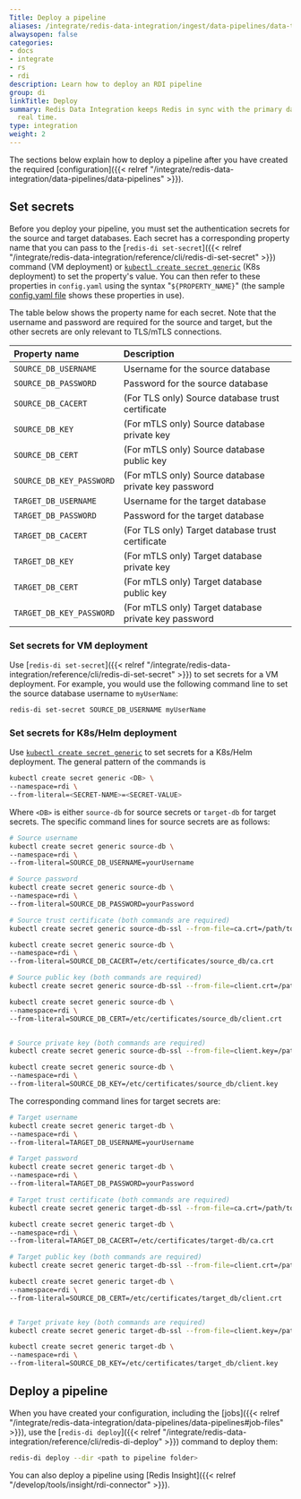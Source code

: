 ```yaml
---
Title: Deploy a pipeline
aliases: /integrate/redis-data-integration/ingest/data-pipelines/data-type-handling/
alwaysopen: false
categories:
- docs
- integrate
- rs
- rdi
description: Learn how to deploy an RDI pipeline
group: di
linkTitle: Deploy
summary: Redis Data Integration keeps Redis in sync with the primary database in near
  real time.
type: integration
weight: 2
---
```


The sections below explain how to deploy a pipeline after you have created the required
[configuration]({{< relref "/integrate/redis-data-integration/data-pipelines/data-pipelines" >}}).

## Set secrets

Before you deploy your pipeline, you must set the authentication secrets for the
source and target databases. Each secret has a corresponding property name that
you can pass to the
[`redis-di set-secret`]({{< relref "/integrate/redis-data-integration/reference/cli/redis-di-set-secret" >}})
command (VM deployment) or
[`kubectl create secret generic`](https://kubernetes.io/docs/reference/kubectl/generated/kubectl_create/kubectl_create_secret_generic/)
(K8s deployment) to set the property's value. You can then refer to these properties
in `config.yaml` using the syntax "`${PROPERTY_NAME}`"
(the sample [config.yaml file](#the-configyaml-file) shows these properties in use).

The table below shows the property name for each secret. Note that the
username and password are required for the source and target, but the other
secrets are only relevant to TLS/mTLS connections.

| Property name | Description |
| :-- | :-- |
| `SOURCE_DB_USERNAME` | Username for the source database |
| `SOURCE_DB_PASSWORD` | Password for the source database |
| `SOURCE_DB_CACERT` | (For TLS only) Source database trust certificate |
| `SOURCE_DB_KEY` | (For mTLS only) Source database private key |
| `SOURCE_DB_CERT` | (For mTLS only) Source database public key |
| `SOURCE_DB_KEY_PASSWORD` | (For mTLS only) Source database private key password |
| `TARGET_DB_USERNAME` | Username for the target database |
| `TARGET_DB_PASSWORD` | Password for the target database |
| `TARGET_DB_CACERT` | (For TLS only) Target database trust certificate |
| `TARGET_DB_KEY` | (For mTLS only) Target database private key |
| `TARGET_DB_CERT` | (For mTLS only) Target database public key |
| `TARGET_DB_KEY_PASSWORD` | (For mTLS only) Target database private key password |

### Set secrets for VM deployment

Use
[`redis-di set-secret`]({{< relref "/integrate/redis-data-integration/reference/cli/redis-di-set-secret" >}})
to set secrets for a VM deployment. For example, you would use the
following command line to set the source database username to `myUserName`:

```bash
redis-di set-secret SOURCE_DB_USERNAME myUserName
```

### Set secrets for K8s/Helm deployment

Use
[`kubectl create secret generic`](https://kubernetes.io/docs/reference/kubectl/generated/kubectl_create/kubectl_create_secret_generic/)
to set secrets for a K8s/Helm deployment. The general pattern of the commands is

```bash
kubectl create secret generic <DB> \
--namespace=rdi \
--from-literal=<SECRET-NAME>=<SECRET-VALUE>
```

Where `<DB>` is either `source-db` for source secrets or `target-db` for target secrets.
The specific command lines for source secrets are as follows:

```bash
# Source username
kubectl create secret generic source-db \
--namespace=rdi \
--from-literal=SOURCE_DB_USERNAME=yourUsername

# Source password
kubectl create secret generic source-db \
--namespace=rdi \
--from-literal=SOURCE_DB_PASSWORD=yourPassword

# Source trust certificate (both commands are required)
kubectl create secret generic source-db-ssl --from-file=ca.crt=/path/to/myca.crt -n rdi

kubectl create secret generic source-db \
--namespace=rdi \
--from-literal=SOURCE_DB_CACERT=/etc/certificates/source_db/ca.crt

# Source public key (both commands are required)
kubectl create secret generic source-db-ssl --from-file=client.crt=/path/to/myclient.crt -n rdi

kubectl create secret generic source-db \
--namespace=rdi \
--from-literal=SOURCE_DB_CERT=/etc/certificates/source_db/client.crt


# Source private key (both commands are required)
kubectl create secret generic source-db-ssl --from-file=client.key=/path/to/myclient.key -n rdi

kubectl create secret generic source-db \
--namespace=rdi \
--from-literal=SOURCE_DB_KEY=/etc/certificates/source_db/client.key
```

The corresponding command lines for target secrets are:

```bash
# Target username
kubectl create secret generic target-db \
--namespace=rdi \
--from-literal=TARGET_DB_USERNAME=yourUsername

# Target password
kubectl create secret generic target-db \
--namespace=rdi \
--from-literal=TARGET_DB_PASSWORD=yourPassword

# Target trust certificate (both commands are required)
kubectl create secret generic target-db-ssl --from-file=ca.crt=/path/to/myca.crt -n rdi

kubectl create secret generic target-db \
--namespace=rdi \
--from-literal=TARGET_DB_CACERT=/etc/certificates/target-db/ca.crt

# Target public key (both commands are required)
kubectl create secret generic target-db-ssl --from-file=client.crt=/path/to/myclient.crt -n rdi

kubectl create secret generic target-db \
--namespace=rdi \
--from-literal=SOURCE_DB_CERT=/etc/certificates/target_db/client.crt


# Target private key (both commands are required)
kubectl create secret generic target-db-ssl --from-file=client.key=/path/to/myclient.key -n rdi

kubectl create secret generic target-db \
--namespace=rdi \
--from-literal=SOURCE_DB_KEY=/etc/certificates/target_db/client.key
```

## Deploy a pipeline

When you have created your configuration, including the [jobs]({{< relref "/integrate/redis-data-integration/data-pipelines/data-pipelines#job-files" >}}), use the
[`redis-di deploy`]({{< relref "/integrate/redis-data-integration/reference/cli/redis-di-deploy" >}})
command to deploy them:

```bash
redis-di deploy --dir <path to pipeline folder>
```

You can also deploy a pipeline using [Redis Insight]({{< relref "/develop/tools/insight/rdi-connector" >}}).
